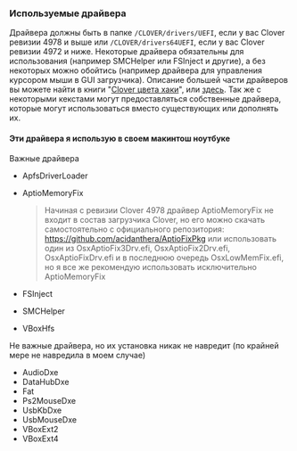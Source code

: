 ### Используемые драйвера

Драйвера должны быть в папке `/CLOVER/drivers/UEFI`, если у вас Clover ревизии 4978 и выше или `/CLOVER/drivers64UEFI`, если у вас Clover ревизии 4972 и ниже. Некоторые драйвера обязательны для использования (например SMCHelper или FSInject и другие), а без некоторых можно обойтись (например драйвера для управления курсором мыши в GUI загрузчика). Описание большей части драйверов вы можете найти в книги "[Clover цвета хаки](https://sourceforge.net/projects/cloverefiboot/files/Documents/)", или [здесь](https://vk.com/topic-12954845_40124589). Так же с некоторыми кекстами могут предоставляться собственные драйвера, которые могут использоваться вместо существующих или дополнять их.

#### Эти драйвера я использую в своем макинтош ноутбуке

Важные драйвера

- ApfsDriverLoader
- AptioMemoryFix

  > Начиная с ревизии Clover 4978 драйвер AptioMemoryFix не входит в состав загрузчика Clover, но его можно скачать самостоятельно с официального репозитория: https://github.com/acidanthera/AptioFixPkg или использовать один из OsxAptioFix3Drv.efi, OsxAptioFix2Drv.efi, OsxAptioFixDrv.efi и в последнюю очередь OsxLowMemFix.efi, но я все же рекомендую использовать исключительно AptioMemoryFix

- FSInject
- SMCHelper
- VBoxHfs

Не важные драйвера, но их установка никак не навредит (по крайней мере не навредила в моем случае)

- AudioDxe
- DataHubDxe
- Fat
- Ps2MouseDxe
- UsbKbDxe
- UsbMouseDxe
- VBoxExt2
- VBoxExt4